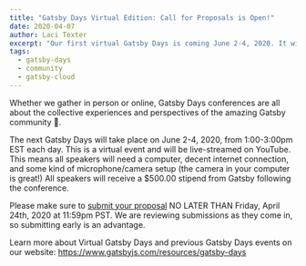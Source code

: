 ```yaml
---
title: "Gatsby Days Virtual Edition: Call for Proposals is Open!"
date: 2020-04-07
author: Laci Texter
excerpt: "Our first virtual Gatsby Days is coming June 2-4, 2020. It will be live-streamed on YouTube from 1:00-3:00pm EST each day, and now is the time to send in your speaker proposal!"
tags:
  - gatsby-days
  - community
  - gatsby-cloud
---
```


Whether we gather in person or online, Gatsby Days conferences are all about the collective experiences and perspectives of the amazing Gatsby community 💜.

The next Gatsby Days will take place on June 2-4, 2020, from 1:00-3:00pm EST each day. This is a virtual event and will be live-streamed on YouTube. This means all speakers will need a computer, decent internet connection, and some kind of microphone/camera setup (the camera in your computer is great!) All speakers will receive a \$500.00 stipend from Gatsby following the conference.

Please make sure to [submit your proposal](https://docs.google.com/forms/d/e/1FAIpQLSfjUpqpmRL18ydo_PmC4jxvPG8xhOlix43KeRHOhUbPp3u7Mw/viewform?usp=sf_link) NO LATER THAN Friday, April 24th, 2020 at 11:59pm PST. We are reviewing submissions as they come in, so submitting early is an advantage.

Learn more about Virtual Gatsby Days and previous Gatsby Days events on our website: https://www.gatsbyjs.com/resources/gatsby-days
